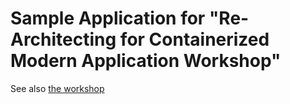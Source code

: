 # Sample Application for "Re-Architecting for Containerized Modern Application Workshop"

See also [the workshop](https://catalog.us-east-1.prod.workshops.aws/workshops/a49e50ba-7473-4348-ba5d-6166385ad91d)

